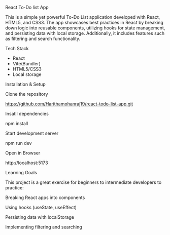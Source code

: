 
React To-Do list App


This is a simple yet powerful To-Do List application developed with React, HTML5, and CSS3. The app showcases best practices in React by breaking down logic into reusable components, utilizing hooks for state management, and persisting data with local storage. Additionally, it includes features such as filtering and search functionality.

Tech Stack

* React
* Vite(Bundler)
* HTML5/CSS3 
* Local storage


Installation & Setup

Clone the repository

https://github.com/Harithamohanraj19/react-todo-list-app.git

Insatll dependencies

npm install

Start development server

npm run dev

Open in Browser

http://localhost:5173



Learning Goals

This project is a great exercise for beginners to intermediate developers to practice:

Breaking React apps into components

Using hooks (useState, useEffect)

Persisting data with localStorage

Implementing filtering and searching